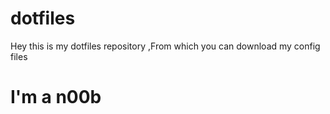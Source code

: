  # dotfiles


 Hey this is my dotfiles repository ,From which you can download my config files
 
 # I'm a n00b
